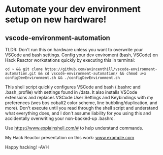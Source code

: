 # Automate your dev environment setup on new hardware!
## vscode-environment-automation

TLDR: Don't run this on hardware unless you want to overwrite your VSCode and bash settings. Config your dev enviroment (bash, VSCode) on Hack Reactor workstations quickly by executing this in terminal:

```cd ~ && git clone https://github.com/avincenthill/vscode-environment-automation.git && cd vscode-environment-automation/ && chmod u+x configDevEnvironment.sh && ./configDevEnvironment.sh```

This shell script quickly configures VSCode and bash (.bashrc and .bash_profile) with settings found in /data. It also installs VSCode extensions and replaces VSCode User Settings and Keybindings with my preferences (wes bos cobalt2 color scheme, line bubbling/duplication, and more). Don't execute until you read through the shell script and understand what everything does, and I don't assume liability for you using this and accidentally overwriting your non-backed-up .bashrc.

Use https://www.explainshell.com/# to help understand commands.

My Hack Reactor presentation on this work: www.example.com

Happy hacking! -AVH
